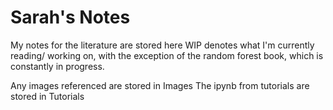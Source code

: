# Sarah's Notes
My notes for the literature are stored here
WIP denotes what I'm currently reading/ working on, with the exception of the random forest book, which is constantly in progress.

Any images referenced are stored in Images
The ipynb from tutorials are stored in Tutorials
